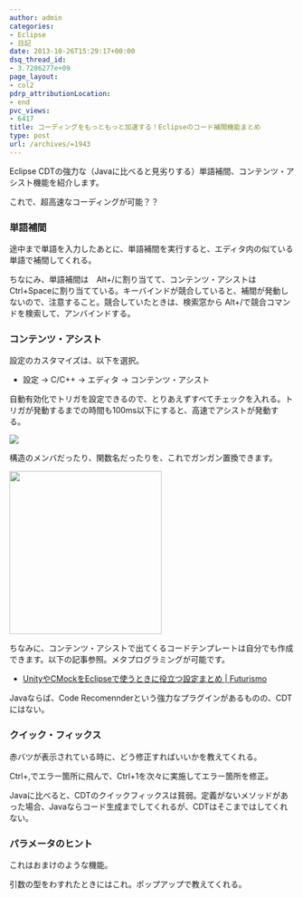 ```yaml
---
author: admin
categories:
- Eclipse
- 日記
date: 2013-10-26T15:29:17+00:00
dsq_thread_id:
- 3.7206277e+09
page_layout:
- col2
pdrp_attributionLocation:
- end
pvc_views:
- 6417
title: コーディングをもっともっと加速する！Eclipseのコード補間機能まとめ
type: post
url: /archives/=1943
---
```


Eclipse CDTの強力な（Javaに比べると見劣りする）単語補間、コンテンツ・アシスト機能を紹介します。

これで、超高速なコーディングが可能？？

### 単語補間

途中まで単語を入力したあとに、単語補間を実行すると、エディタ内の似ている単語で補間してくれる。

ちなにみ、単語補間は　Alt+/に割り当てて、コンテンツ・アシストは Ctrl+Spaceに割り当てている。キーバインドが競合していると、補間が発動しないので、注意すること。競合していたときは、検索窓から Alt+/で競合コマンドを検索して、アンバインドする。

### コンテンツ・アシスト

設定のカスタマイズは、以下を選択。

  * 設定 -> C/C++ -> エディタ -> コンテンツ・アシスト

自動有効化でトリガを設定できるので、とりあえずすべてチェックを入れる。トリガが発動するまでの時間も100ms以下にすると、高速でアシストが発動する。

![][1]

構造のメンバだったり、関数名だったりを、これでガンガン置換できます。

[<img src="https://lh6.googleusercontent.com/-i11dkc4duYo/Umvdo00DIvI/AAAAAAAAA3U/dK5WcwBFycU/s288/SnapCrab_CC%252B%252B%2520-%2520modernCPPTDDtppSoundexTestcpp%2520-%2520Eclipse_2013-10-27_0-7-46_No-00.png" height="288" width="269" />][2]

ちなみに、コンテンツ・アシストで出てくるコードテンプレートは自分でも作成できます。以下の記事参照。メタプログラミングが可能です。

  * [UnityやCMockをEclipseで使うときに役立つ設定まとめ | Futurismo][3]

Javaならば、Code Recomennderという強力なプラグインがあるものの、CDTにはない。

### クイック・フィックス

赤バツが表示されている時に、どう修正すればいいかを教えてくれる。

Ctrl+,でエラー箇所に飛んで、Ctrl+1を次々に実施してエラー箇所を修正。

Javaに比べると、CDTのクイックフィックスは貧弱。定義がないメソッドがあった場合、Javaならコード生成までしてくれるが、CDTはそこまではしてくれない。

### パラメータのヒント

これはおまけのような機能。

引数の型をわすれたときにはこれ。ポップアップで教えてくれる。

 [1]: http://lh4.ggpht.com/-HpWeUTz0hbE/UmvYyWGHUpI/AAAAAAAAA28/tQKNPXzqYCo/SnapCrab_NoName_2013-10-26_23-56-38_No-00.jpg
 [2]: https://picasaweb.google.com/lh/photo/g5fVCKhLzPlqtqDdQqOzLTyD6hjDXGH6XyE6iLrzolo?feat=embedwebsite
 [3]: http://futurismo.biz/archives/1391